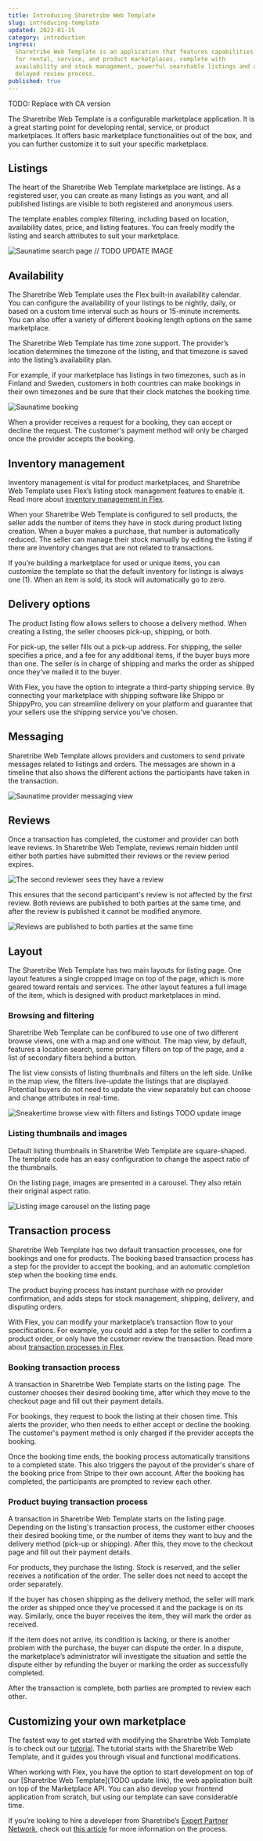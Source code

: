 ```yaml
---
title: Introducing Sharetribe Web Template
slug: introducing-template
updated: 2023-01-15
category: introduction
ingress:
  Sharetribe Web Template is an application that features capabilities
  for rental, service, and product marketplaces, complete with
  availability and stock management, powerful searchable listings and a
  delayed review process.
published: true
---
```


TODO: Replace with CA version

The Sharetribe Web Template is a configurable marketplace application.
It is a great starting point for developing rental, service, or product
marketplaces. It offers basic marketplace functionalities out of the
box, and you can further customize it to suit your specific marketplace.

## Listings

The heart of the Sharetribe Web Template marketplace are listings. As a
registered user, you can create as many listings as you want, and all
published listings are visible to both registered and anonymous users.

The template enables complex filtering, including based on location,
availability dates, price, and listing features. You can freely modify
the listing and search attributes to suit your marketplace.

![Saunatime search page](./saunatime_searchpage.png) // TODO UPDATE
IMAGE

## Availability

The Sharetribe Web Template uses the Flex built-in availability
calendar. You can configure the availability of your listings to be
nightly, daily, or based on a custom time interval such as hours or
15-minute increments. You can also offer a variety of different booking
length options on the same marketplace.

The Sharetribe Web Template has time zone support. The provider’s
location determines the timezone of the listing, and that timezone is
saved into the listing’s availability plan.

For example, if your marketplace has listings in two timezones, such as
in Finland and Sweden, customers in both countries can make bookings in
their own timezones and be sure that their clock matches the booking
time.

![Saunatime booking](./saunatime_booking.png)

When a provider receives a request for a booking, they can accept or
decline the request. The customer's payment method will only be charged
once the provider accepts the booking.

## Inventory management

Inventory management is vital for product marketplaces, and Sharetribe
Web Template uses Flex’s listing stock management features to enable it.
Read more about
[inventory management in Flex](/concepts/inventory-management/).

When your Sharetribe Web Template is configured to sell products, the
seller adds the number of items they have in stock during product
listing creation. When a buyer makes a purchase, that number is
automatically reduced. The seller can manage their stock manually by
editing the listing if there are inventory changes that are not related
to transactions.

If you’re building a marketplace for used or unique items, you can
customize the template so that the default inventory for listings is
always one (1). When an item is sold, its stock will automatically go to
zero.

## Delivery options

The product listing flow allows sellers to choose a delivery method.
When creating a listing, the seller chooses pick-up, shipping, or both.

For pick-up, the seller fills out a pick-up address. For shipping, the
seller specifies a price, and a fee for any additional items, if the
buyer buys more than one. The seller is in charge of shipping and marks
the order as shipped once they’ve mailed it to the buyer.

With Flex, you have the option to integrate a third-party shipping
service. By connecting your marketplace with shipping software like
Shippo or ShippyPro, you can streamline delivery on your platform and
guarantee that your sellers use the shipping service you’ve chosen.

## Messaging

Sharetribe Web Template allows providers and customers to send private
messages related to listings and orders. The messages are shown in a
timeline that also shows the different actions the participants have
taken in the transaction.

![Saunatime provider messaging view](./saunatime_messaging.png)

## Reviews

Once a transaction has completed, the customer and provider can both
leave reviews. In Sharetribe Web Template, reviews remain hidden until
either both parties have submitted their reviews or the review period
expires.

![The second reviewer sees they have a review](./reviewer_2.png)

This ensures that the second participant's review is not affected by the
first review. Both reviews are published to both parties at the same
time, and after the review is published it cannot be modified anymore.

![Reviews are published to both parties at the same time](./both_reviews.png)

## Layout

The Sharetribe Web Template has two main layouts for listing page. One
layout features a single cropped image on top of the page, which is more
geared toward rentals and services. The other layout features a full
image of the item, which is designed with product marketplaces in mind.

### Browsing and filtering

Sharetribe Web Template can be confibured to use one of two different
browse views, one with a map and one without. The map view, by default,
features a location search, some primary filters on top of the page, and
a list of secondary filters behind a button.

The list view consists of listing thumbnails and filters on the left
side. Unlike in the map view, the filters live-update the listings that
are displayed. Potential buyers do not need to update the view
separately but can choose and change attributes in real-time.

![Sneakertime browse view with filters and listings](./search-filters.png)
TODO update image

### Listing thumbnails and images

Default listing thumbnails in Sharetribe Web Template are square-shaped.
The template code has an easy configuration to change the aspect ratio
of the thumbnails.

On the listing page, images are presented in a carousel. They also
retain their original aspect ratio.

![Listing image carousel on the listing page](./images-carousel.png)

## Transaction process

Sharetribe Web Template has two default transaction processes, one for
bookings and one for products. The booking based transaction process has
a step for the provider to accept the booking, and an automatic
completion step when the booking time ends.

The product buying process has instant purchase with no provider
confirmation, and adds steps for stock management, shipping, delivery,
and disputing orders.

With Flex, you can modify your marketplace’s transaction flow to your
specifications. For example, you could add a step for the seller to
confirm a product order, or only have the customer review the
transaction. Read more about
[transaction processes in Flex](/concepts/transaction-process/).

### Booking transaction process

A transaction in Sharetribe Web Template starts on the listing page. The
customer chooses their desired booking time, after which they move to
the checkout page and fill out their payment details.

For bookings, they request to book the listing at their chosen time.
This alerts the provider, who then needs to either accept or decline the
booking. The customer's payment method is only charged if the provider
accepts the booking.

Once the booking time ends, the booking process automatically
transitions to a completed state. This also triggers the payout of the
provider's share of the booking price from Stripe to their own account.
After the booking has completed, the participants are prompted to review
each other.

### Product buying transaction process

A transaction in Sharetribe Web Template starts on the listing page.
Depending on the listing's transaction process, the customer either
chooses their desired booking time, or the number of items they want to
buy and the delivery method (pick-up or shipping). After this, they move
to the checkout page and fill out their payment details.

For products, they purchase the listing. Stock is reserved, and the
seller receives a notification of the order. The seller does not need to
accept the order separately.

If the buyer has chosen shipping as the delivery method, the seller will
mark the order as shipped once they’ve processed it and the package is
on its way. Similarly, once the buyer receives the item, they will mark
the order as received.

If the item does not arrive, its condition is lacking, or there is
another problem with the purchase, the buyer can dispute the order. In a
dispute, the marketplace’s administrator will investigate the situation
and settle the dispute either by refunding the buyer or marking the
order as successfully completed.

After the transaction is complete, both parties are prompted to review
each other.

## Customizing your own marketplace

The fastest way to get started with modifying the Sharetribe Web
Template is to check out our [tutorial](/tutorial/introduction/). The
tutorial starts with the Sharetribe Web Template, and it guides you
through visual and functional modifications.

When working with Flex, you have the option to start development on top
of our [Sharetribe Web Template](TODO update link), the web application
built on top of the Marketplace API. You can also develop your frontend
application from scratch, but using our template can save considerable
time.

If you’re looking to hire a developer from Sharetribe’s
[Expert Partner Network](https://www.sharetribe.com/experts/), check out
[this article](/operator-guides/how-to-hire-developer/) for more
information on the process.

